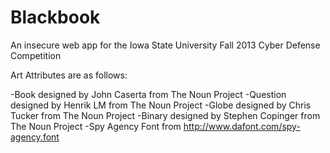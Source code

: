 Blackbook
=========

An insecure web app for the Iowa State University Fall 2013 Cyber Defense Competition

Art Attributes are as follows:

-Book designed by John Caserta from The Noun Project
-Question designed by Henrik LM from The Noun Project
-Globe designed by Chris Tucker from The Noun Project
-Binary designed by Stephen Copinger from The Noun Project
-Spy Agency Font from http://www.dafont.com/spy-agency.font
